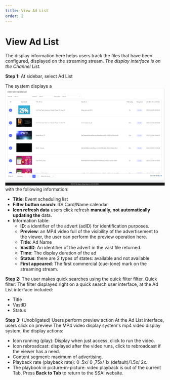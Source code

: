 ```yaml
---
title: View Ad List
order: 2
---
```

# View Ad List

The display information here helps users track the files that have been configured, displayed on the streaming stream. *The display interface is on the Channel List.*

**Step 1:** At sidebar, select Ad List

The system displays a ![](../image/ui-ad-list-1.png) with the following information:

* **Title**: Event scheduling list
* **Filter button search**: ID/ Card/Name calendar
* **Icon refresh data** users click refresh **manually, not automatically updating the** data.
* Information table:
   * **ID**: a identifier of the advert (adID) for identification purposes.
   * **Preview**: an MP4 video full of the visibility of the advertisement to the viewer, the user can perform the preview operation here.
   * **Title**: Ad Name
   * **VastID**: An identifier of the advert in the vast file returned.
   * **Time**: The display duration of the ad
   * **Status**: there are 2 types of states: available and not available
   * **First appeared**: The first commercial (cue-tone) mark on the streaming stream.

**Step 2:** The user makes quick searches using the quick filter filter. Quick filter: The filter displayed right on a quick search user interface, at the Ad List interface included:
   * Title
   * VastID
   * Status

**Step 3:** (Unobligated) Users perform preview action At the Ad List interface, users click on preview The MP4 video display system's mp4 video display system, the display actions:
* Icon running (play): Display when just access, click to run the video.
* Icon rebroadcast: displayed after the video runs, click to rebroadcast if the viewer has a need.
* Content segment: maximum of advertising.
* Playback rate (playback rate): 0 .5x/ 0 ,75x/ 1x (default)/1.5x/ 2x.
* The playbook in picture-in-picture: video playback is out of the current Tab. Press **Back to Tab** to return to the SSAI website.